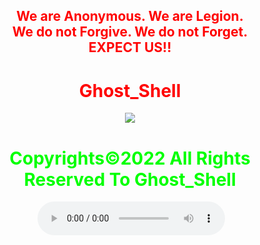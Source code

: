 <html>
    <center>
     <h2 style="color:red">
    We are Anonymous.
    We are Legion.<br>
    We do not Forgive.
    We do not Forget.<br>EXPECT US!!<br></h2>   
    <link rel="icon" type="image/x-icon" href="favicon.ico">
    <link rel="stylesheet" href="world.css">
      <h1 style="color:red">Ghost_Shell</h1><img src="https://i.ibb.co/SmLz9Fr/GHOOST.png"><br>
      <h1 style="color:#00ff00">Copyrights&copy;2022 All Rights Reserved To Ghost_Shell</h1>
    <div class="social">
            <ul class="social">
<a class="li.social-icon" href="https://www.facebook.com/"><ion-icon name="logo-facebook"></ion-icon></a>
<a class="li.social-icon" href="https://twitter.com/"><ion-icon name="logo-twitter"></ion-icon></a>
<a class="li.social-icon" href="https://www.instagram.com/"><ion-icon name="logo-instagram"></ion-icon></a>
<a class="li.social-icon" href="https://www.youtube.com/"><ion-icon name="logo-youtube"></ion-icon></a>
<a class="li.social-icon" href="https://github.com/"><ion-icon name="logo-github"></ion-icon></a>
            </ul>
    </div>
<body>
	<img src=""></img>
<script type="module" src="https://unpkg.com/ionicons@5.5.2/dist/ionicons/ionicons.esm.js"></script>
<script nomodule src="https://unpkg.com/ionicons@5.5.2/dist/ionicons/ionicons.js"></script>
   <audio controls loop autoplay height="" width="">
<audio autoplay="true" src="Anonymous Hackers Song-We Are Anonymous.mp3"></audio>
     <script>alert("😎It is our great pleasure to have you on board!.A hearty welcome to you😎")</script>
</body>
